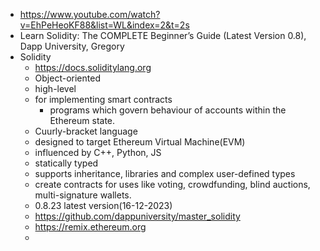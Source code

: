 - https://www.youtube.com/watch?v=EhPeHeoKF88&list=WL&index=2&t=2s
- Learn Solidity: The COMPLETE Beginner’s Guide (Latest Version 0.8), Dapp University, Gregory
- Solidity
  - https://docs.soliditylang.org
  - Object-oriented
  - high-level
  - for implementing smart contracts
    - programs which govern behaviour of accounts within the Ethereum state.
  - Cuurly-bracket language
  - designed to target Ethereum Virtual Machine(EVM)
  - influenced by C++, Python, JS
  - statically typed
  - supports inheritance, libraries and complex user-defined types
  - create contracts for uses like voting, crowdfunding, blind auctions, multi-signature wallets.
  - 0.8.23 latest version(16-12-2023)
  - https://github.com/dappuniversity/master_solidity
  - https://remix.ethereum.org
  - 